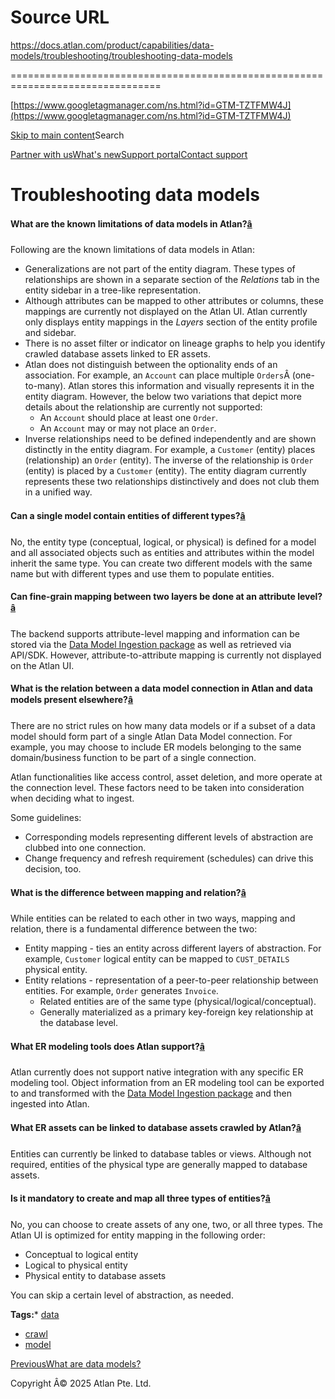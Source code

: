 # Source URL
https://docs.atlan.com/product/capabilities/data-models/troubleshooting/troubleshooting-data-models

================================================================================

<!--
canonical: https://docs.atlan.com/product/capabilities/data-models/troubleshooting/troubleshooting-data-models
link-alternate: https://docs.atlan.com/product/capabilities/data-models/troubleshooting/troubleshooting-data-models
meta-description: What are the known limitations of data models in Atlan?
meta-docsearch:docusaurus_tag: docs-default-current
meta-docsearch:language: en
meta-docsearch:version: current
meta-docusaurus_locale: en
meta-docusaurus_tag: docs-default-current
meta-docusaurus_version: current
meta-generator: Docusaurus v3.8.1
meta-og-description: What are the known limitations of data models in Atlan?
meta-og-locale: en
meta-og-title: Troubleshooting data models | Atlan Documentation
meta-og-url: https://docs.atlan.com/product/capabilities/data-models/troubleshooting/troubleshooting-data-models
meta-twitter:card: summary_large_image
meta-viewport: width=device-width,initial-scale=1
title: Troubleshooting data models | Atlan Documentation
-->

[https://www.googletagmanager.com/ns.html?id=GTM-TZTFMW4J](https://www.googletagmanager.com/ns.html?id=GTM-TZTFMW4J)

[Skip to main content](#__docusaurus_skipToContent_fallback)Search

[Partner with us](https://docs.google.com/forms/d/e/1FAIpQLScuAIhCm2GS7YFstrOjawbP8J7PUmOynQo7wI2yGCcCyEcVSw/viewform)[What's new](https://shipped.atlan.com/)[Support portal](https://atlan.zendesk.com/auth/v2/login/signin?return_to=https%3A%2F%2Fatlan.zendesk.com%2Fhc%2Fen-us&theme=hc&locale=en-us&brand_id=1900000425113&auth_origin=1900000425113%2Cfalse%2Ctrue)[Contact support](/support/submit-request)

Troubleshooting data models
===========================

#### What are the known limitations of data models in Atlan?[â](#what-are-the-known-limitations-of-data-models-in-atlan "Direct link to What are the known limitations of data models in Atlan?")

Following are the known limitations of data models in Atlan:

* Generalizations are not part of the entity diagram. These types of relationships are shown in a separate section of the *Relations* tab in the entity sidebar in a tree\-like representation.
* Although attributes can be mapped to other attributes or columns, these mappings are currently not displayed on the Atlan UI. Atlan currently only displays entity mappings in the *Layers* section of the entity profile and sidebar.
* There is no asset filter or indicator on lineage graphs to help you identify crawled database assets linked to ER assets.
* Atlan does not distinguish between the optionality ends of an association. For example, an `Account` can place multiple `Orders`Â (one\-to\-many). Atlan stores this information and visually represents it in the entity diagram. However, the below two variations that depict more details about the relationship are currently not supported:
    + An `Account` should place at least one `Order`.
    + An `Account` may or may not place an `Order`.
* Inverse relationships need to be defined independently and are shown distinctly in the entity diagram. For example, a `Customer` (entity) places (relationship) an `Order` (entity). The inverse of the relationship is `Order` (entity) is placed by a `Customer` (entity). The entity diagram currently represents these two relationships distinctively and does not club them in a unified way.

#### Can a single model contain entities of different types?[â](#can-a-single-model-contain-entities-of-different-types "Direct link to Can a single model contain entities of different types?")

No, the entity type (conceptual, logical, or physical) is defined for a model and all associated objects such as entities and attributes within the model inherit the same type. You can create two different models with the same name but with different types and use them to populate entities.

#### Can fine\-grain mapping between two layers be done at an attribute level?[â](#can-fine-grain-mapping-between-two-layers-be-done-at-an-attribute-level "Direct link to Can fine-grain mapping between two layers be done at an attribute level?")

The backend supports attribute\-level mapping and information can be stored via the [Data Model Ingestion package](https://solutions.atlan.com/data-model-ingestion/) as well as retrieved via API/SDK. However, attribute\-to\-attribute mapping is currently not displayed on the Atlan UI.

#### What is the relation between a data model connection in Atlan and data models present elsewhere?[â](#what-is-the-relation-between-a-data-model-connection-in-atlan-and-data-models-present-elsewhere "Direct link to What is the relation between a data model connection in Atlan and data models present elsewhere?")

There are no strict rules on how many data models or if a subset of a data model should form part of a single Atlan Data Model connection. For example, you may choose to include ER models belonging to the same domain/business function to be part of a single connection.

Atlan functionalities like access control, asset deletion, and more operate at the connection level. These factors need to be taken into consideration when deciding what to ingest.

Some guidelines:

* Corresponding models representing different levels of abstraction are clubbed into one connection.
* Change frequency and refresh requirement (schedules) can drive this decision, too.

#### What is the difference between mapping and relation?[â](#what-is-the-difference-between-mapping-and-relation "Direct link to What is the difference between mapping and relation?")

While entities can be related to each other in two ways, mapping and relation, there is a fundamental difference between the two:

* Entity mapping \- ties an entity across different layers of abstraction. For example, `Customer` logical entity can be mapped to `CUST_DETAILS` physical entity.
* Entity relations \- representation of a peer\-to\-peer relationship between entities. For example, `Order` generates `Invoice`.
    + Related entities are of the same type (physical/logical/conceptual).
    + Generally materialized as a primary key\-foreign key relationship at the database level.

#### What ER modeling tools does Atlan support?[â](#what-er-modeling-tools-does-atlan-support "Direct link to What ER modeling tools does Atlan support?")

Atlan currently does not support native integration with any specific ER modeling tool. Object information from an ER modeling tool can be exported to and transformed with the [Data Model Ingestion package](https://solutions.atlan.com/data-model-ingestion/) and then ingested into Atlan.

#### What ER assets can be linked to database assets crawled by Atlan?[â](#what-er-assets-can-be-linked-to-database-assets-crawled-by-atlan "Direct link to What ER assets can be linked to database assets crawled by Atlan?")

Entities can currently be linked to database tables or views. Although not required, entities of the physical type are generally mapped to database assets.

#### Is it mandatory to create and map all three types of entities?[â](#is-it-mandatory-to-create-and-map-all-three-types-of-entities "Direct link to Is it mandatory to create and map all three types of entities?")

No, you can choose to create assets of any one, two, or all three types. The Atlan UI is optimized for entity mapping in the following order:

* Conceptual to logical entity
* Logical to physical entity
* Physical entity to database assets

You can skip a certain level of abstraction, as needed.

**Tags:*** [data](/tags/data)
* [crawl](/tags/crawl)
* [model](/tags/model)

[PreviousWhat are data models?](/product/capabilities/data-models/concepts/what-are-data-models)

Copyright Â© 2025 Atlan Pte. Ltd.

